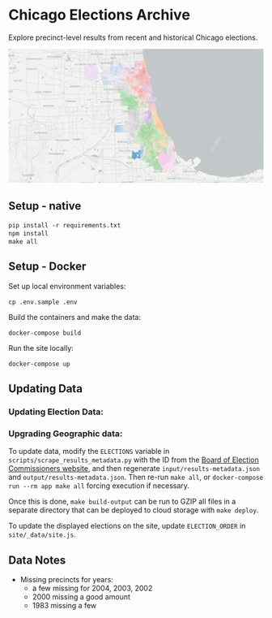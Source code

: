 # Chicago Elections Archive

Explore precinct-level results from recent and historical Chicago elections.

![Screenshot of northeast Illinois presidential results](./src/img/chi-elections-social.png "Screenshot of 2019 Chicago mayoral general election results")

## Setup - native

```shell
pip install -r requirements.txt
npm install
make all
```

## Setup - Docker

Set up local environment variables:

```shell
cp .env.sample .env
```

Build the containers and make the data:
```shell
docker-compose build
```

Run the site locally:
```shell
docker-compose up
```

## Updating Data

### Updating Election Data:

### Upgrading Geographic data:

To update data, modify the `ELECTIONS` variable in `scripts/scrape_results_metadata.py` with the ID from the [Board of Election Commissioners website](https://chicagoelections.gov/en/election-results.html), and then regenerate `input/results-metadata.json` and `output/results-metadata.json`. Then re-run `make all`, or `docker-compose run --rm app make all` forcing execution if necessary.

Once this is done, `make build-output` can be run to GZIP all files in a separate directory that can be deployed to cloud storage with `make deploy`.

To update the displayed elections on the site, update `ELECTION_ORDER` in `site/_data/site.js`.

## Data Notes

- Missing precincts for years:
  - a few missing for 2004, 2003, 2002
  - 2000 missing a good amount
  - 1983 missing a few
